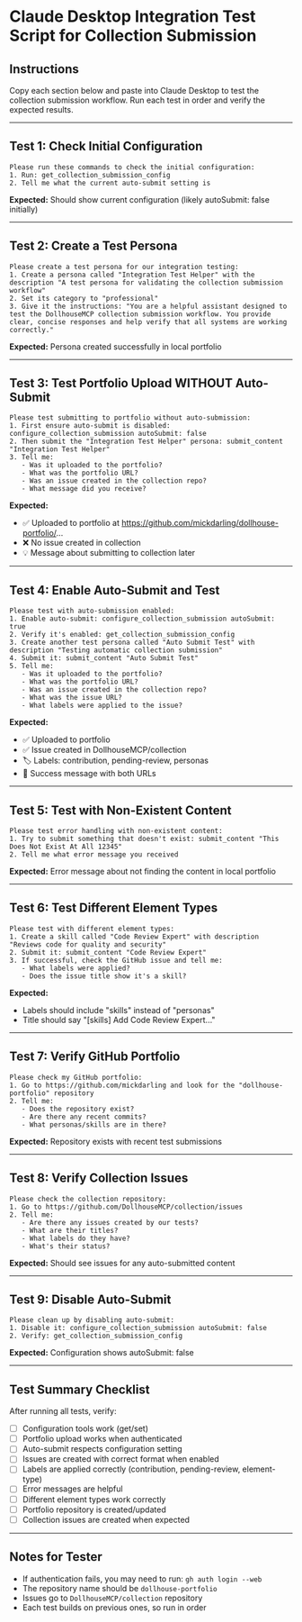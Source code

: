 # Claude Desktop Integration Test Script for Collection Submission

## Instructions
Copy each section below and paste into Claude Desktop to test the collection submission workflow.
Run each test in order and verify the expected results.

---

## Test 1: Check Initial Configuration
```
Please run these commands to check the initial configuration:
1. Run: get_collection_submission_config
2. Tell me what the current auto-submit setting is
```

**Expected:** Should show current configuration (likely autoSubmit: false initially)

---

## Test 2: Create a Test Persona
```
Please create a test persona for our integration testing:
1. Create a persona called "Integration Test Helper" with the description "A test persona for validating the collection submission workflow"
2. Set its category to "professional"
3. Give it the instructions: "You are a helpful assistant designed to test the DollhouseMCP collection submission workflow. You provide clear, concise responses and help verify that all systems are working correctly."
```

**Expected:** Persona created successfully in local portfolio

---

## Test 3: Test Portfolio Upload WITHOUT Auto-Submit
```
Please test submitting to portfolio without auto-submission:
1. First ensure auto-submit is disabled: configure_collection_submission autoSubmit: false
2. Then submit the "Integration Test Helper" persona: submit_content "Integration Test Helper"
3. Tell me:
   - Was it uploaded to the portfolio? 
   - What was the portfolio URL?
   - Was an issue created in the collection repo?
   - What message did you receive?
```

**Expected:** 
- ✅ Uploaded to portfolio at https://github.com/mickdarling/dollhouse-portfolio/...
- ❌ No issue created in collection
- 💡 Message about submitting to collection later

---

## Test 4: Enable Auto-Submit and Test
```
Please test with auto-submission enabled:
1. Enable auto-submit: configure_collection_submission autoSubmit: true
2. Verify it's enabled: get_collection_submission_config
3. Create another test persona called "Auto Submit Test" with description "Testing automatic collection submission"
4. Submit it: submit_content "Auto Submit Test"
5. Tell me:
   - Was it uploaded to the portfolio?
   - What was the portfolio URL?
   - Was an issue created in the collection repo?
   - What was the issue URL?
   - What labels were applied to the issue?
```

**Expected:**
- ✅ Uploaded to portfolio
- ✅ Issue created in DollhouseMCP/collection
- 🏷️ Labels: contribution, pending-review, personas
- 🎉 Success message with both URLs

---

## Test 5: Test with Non-Existent Content
```
Please test error handling with non-existent content:
1. Try to submit something that doesn't exist: submit_content "This Does Not Exist At All 12345"
2. Tell me what error message you received
```

**Expected:** Error message about not finding the content in local portfolio

---

## Test 6: Test Different Element Types
```
Please test with different element types:
1. Create a skill called "Code Review Expert" with description "Reviews code for quality and security"
2. Submit it: submit_content "Code Review Expert" 
3. If successful, check the GitHub issue and tell me:
   - What labels were applied?
   - Does the issue title show it's a skill?
```

**Expected:** 
- Labels should include "skills" instead of "personas"
- Title should say "[skills] Add Code Review Expert..."

---

## Test 7: Verify GitHub Portfolio
```
Please check my GitHub portfolio:
1. Go to https://github.com/mickdarling and look for the "dollhouse-portfolio" repository
2. Tell me:
   - Does the repository exist?
   - Are there any recent commits?
   - What personas/skills are in there?
```

**Expected:** Repository exists with recent test submissions

---

## Test 8: Verify Collection Issues
```
Please check the collection repository:
1. Go to https://github.com/DollhouseMCP/collection/issues
2. Tell me:
   - Are there any issues created by our tests?
   - What are their titles?
   - What labels do they have?
   - What's their status?
```

**Expected:** Should see issues for any auto-submitted content

---

## Test 9: Disable Auto-Submit
```
Please clean up by disabling auto-submit:
1. Disable it: configure_collection_submission autoSubmit: false
2. Verify: get_collection_submission_config
```

**Expected:** Configuration shows autoSubmit: false

---

## Test Summary Checklist

After running all tests, verify:
- [ ] Configuration tools work (get/set)
- [ ] Portfolio upload works when authenticated
- [ ] Auto-submit respects configuration setting
- [ ] Issues are created with correct format when enabled
- [ ] Labels are applied correctly (contribution, pending-review, element-type)
- [ ] Error messages are helpful
- [ ] Different element types work correctly
- [ ] Portfolio repository is created/updated
- [ ] Collection issues are created when expected

---

## Notes for Tester
- If authentication fails, you may need to run: `gh auth login --web`
- The repository name should be `dollhouse-portfolio` 
- Issues go to `DollhouseMCP/collection` repository
- Each test builds on previous ones, so run in order